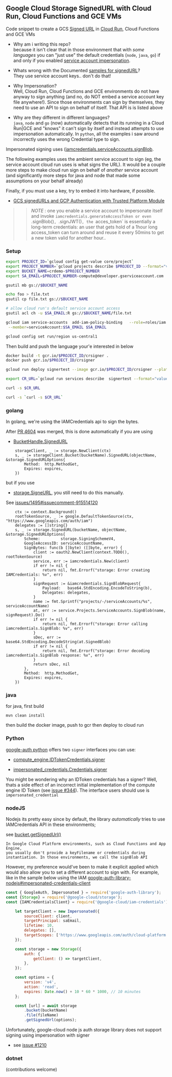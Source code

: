 ## Google Cloud Storage SignedURL with Cloud Run, Cloud Functions and GCE VMs

Code snippet to create a GCS [Signed URL](https://cloud.google.com/storage/docs/access-control/signed-urls) in [Cloud Run](https://cloud.google.com/run/docs), Cloud Functions and GCE VMs


- Why am i writing this repo?  
  because it isn't clear that in those environment that with _some languages_ you can "just use" the default credentials (`node`, `java`, `go`) if and only if you enabled [service account impersonation](https://cloud.google.com/iam/docs/impersonating-service-accounts).
  
- Whats wrong with the Documented [samples for signedURL](https://cloud.google.com/storage/docs/samples/storage-generate-signed-url-v4)?  
  They use service account keys.. don't do that!

- Why Impersonation?  
  Well, Cloud Run, Cloud Functions and GCE environments do not have anyway to sign anything (and no, do NOT embed a service account key file anywhere!).  Since those environments can sign by themselves, they need to use an API to sign on behalf of itself.  That API is is listed above

- Why are they different in different languages?  
  `java`, `node` and `go` (now) automatically detects that its running in a Cloud Run|GCE and "knows" it can't sign by itself and instead attempts to use impersonation automatically. In `python`, all the examples i saw around incorrectly uses the wrong Credential type to sign.

Impersonated signing uses ([iamcredentials.serviceAccounts.signBlob](https://cloud.google.com/iam/docs/reference/credentials/rest/v1/projects.serviceAccounts/signBlob).

The following examples uses the ambient service account to sign (eg, the service account cloud run uses is what signs the URL).  It would be a couple more steps to make cloud run sign on behalf of _another_ service account (and significantly more steps for java and node that made some assumptions on your behalf already)

Finally, if you must use a key, try to embed it into hardware, if possible.
  - [GCS signedURLs and GCP Authentication with Trusted Platform Module](https://medium.com/google-cloud/gcs-signedurls-and-gcp-authentication-with-trusted-platform-module-482faff2ac04)


>> *NOTE* : one you enable a service account to impersonate itself and invoke `iamcredentials.generateAccessToken or even `.signBlob()`, `.signJWT()`, the `acces_token` is essentially a long-term credentials:  an user that gets hold of a 1hour long access_token can turn around and reuse it every 50mins to get a new token valid for another hour..

### Setup

```bash
export PROJECT_ID=`gcloud config get-value core/project`
export PROJECT_NUMBER=`gcloud projects describe $PROJECT_ID --format="value(projectNumber)"`
export BUCKET_NAME=crdemo-$PROJECT_NUMBER
export SA_EMAIL=$PROJECT_NUMBER-compute@developer.gserviceaccount.com

gsutil mb gs://$BUCKET_NAME

echo foo > file.txt
gsutil cp file.txt gs://$BUCKET_NAME

# allow cloud run's default service account access
gsutil acl ch -u $SA_EMAIL:R gs://$BUCKET_NAME/file.txt

gcloud iam service-accounts  add-iam-policy-binding   --role=roles/iam.serviceAccountTokenCreator  \
 --member=serviceAccount:$SA_EMAIL $SA_EMAIL

gcloud config set run/region us-central1
```

Then build and push the language your'e interested in below

```bash
docker build -t gcr.io/$PROJECT_ID/crsigner .
docker push gcr.io/$PROJECT_ID/crsigner

gcloud run deploy signertest --image gcr.io/$PROJECT_ID/crsigner --platform=managed --set-env-vars="BUCKET_NAME=$BUCKET_NAME,SA_EMAIL=$SA_EMAIL"

export CR_URL=`gcloud run services describe  signertest --format="value(status.url)"`

curl -s $CR_URL

curl -s `curl -s $CR_URL`
```

### golang

In golang, we're using the IAMCredentials api to sign the bytes.

After [PR 4604](https://github.com/googleapis/google-cloud-go/pull/4604) was merged, this is done automatically if you are using

- [BucketHandle.SignedURL](https://pkg.go.dev/cloud.google.com/go/storage#BucketHandle.SignedURL)

```golang
	storageClient, _ := storage.NewClient(ctx)
	s, _ := storageClient.Bucket(bucketName).SignedURL(objectName, &storage.SignedURLOptions{
		Method:  http.MethodGet,
		Expires: expires,
	})
```

but if you use 

- [storage.SigneURL](https://pkg.go.dev/cloud.google.com/go/storage#SignedURL), you still need to do this manually.  

See [issues/1495#issuecomment-915514120](https://github.com/googleapis/google-cloud-go/issues/1495#issuecomment-915514120)

```golang
	ctx := context.Background()
	rootTokenSource, _ := google.DefaultTokenSource(ctx, "https://www.googleapis.com/auth/iam")
	delegates := []string{}
	s, _ := storage.SignedURL(bucketName, objectName, &storage.SignedURLOptions{
		Scheme:         storage.SigningSchemeV4,
		GoogleAccessID: serviceAccountName,
		SignBytes: func(b []byte) ([]byte, error) {
			client := oauth2.NewClient(context.TODO(), rootTokenSource)
			service, err := iamcredentials.New(client)
			if err != nil {
				return nil, fmt.Errorf("storage: Error creating IAMCredentials: %v", err)
			}
			signRequest := &iamcredentials.SignBlobRequest{
				Payload:   base64.StdEncoding.EncodeToString(b),
				Delegates: delegates,
			}
			name := fmt.Sprintf("projects/-/serviceAccounts/%s", serviceAccountName)
			at, err := service.Projects.ServiceAccounts.SignBlob(name, signRequest).Do()
			if err != nil {
				return nil, fmt.Errorf("storage: Error calling iamcredentials.SignBlob: %v", err)
			}
			sDec, err := base64.StdEncoding.DecodeString(at.SignedBlob)
			if err != nil {
				return nil, fmt.Errorf("storage: Error decoding iamcredentials.SignBlob response: %v", err)
			}
			return sDec, nil
		},
		Method:  http.MethodGet,
		Expires: expires,
	})
```

### java

for java, first build
```
mvn clean install
```

then build the docker image, push to gcr then deploy to cloud run

### Python

[google-auth python](https://google-auth.readthedocs.io/en/master/) offers two `signer` interfaces you can use:

* [compute_engine.IDTokenCredentials.signer](https://google-auth.readthedocs.io/en/master/reference/google.auth.compute_engine.html#google.auth.compute_engine.IDTokenCredentials.signer)

* [impersonated_credentials.Credentials.signer](https://google-auth.readthedocs.io/en/master/reference/google.auth.impersonated_credentials.html#google.auth.impersonated_credentials.Credentials.signer)

You might be wondering why an IDToken credentials has a signer?  Well, thats a side effect of an incorrect initial implementation of the compute engine ID Token (see [issue #344](https://github.com/googleapis/google-auth-library-python/issues/344)).   The interface users should use is `impersonated_credential`


### nodeJS

Nodejs its pretty easy since by default, the library _automatically_ tries to use IAMCredentials API in these environments;

see [bucket.getSignedUrl()](https://googleapis.dev/nodejs/storage/latest/Bucket.html#getSignedUrl)

```
In Google Cloud Platform environments, such as Cloud Functions and App Engine, 
you usually don't provide a keyFilename or credentials during instantiation. In those environments, we call the signBlob API
```

However, my preference would've been to make it explicit applied which would also allow you to set a different account to sign with.  For example, like in the sample below using the IAM [google-auth-library-nodejs#impersonated-credentials-client](https://github.com/googleapis/google-auth-library-nodejs#impersonated-credentials-client)

```javascript
const { GoogleAuth, Impersonated } = require('google-auth-library');
const {Storage} = require('@google-cloud/storage');
const {IAMCredentialsClient} = require('@google-cloud/iam-credentials');

    let targetClient = new Impersonated({
        sourceClient: client,
        targetPrincipal: saEmail,
        lifetime: 10,
        delegates: [],
        targetScopes: ['https://www.googleapis.com/auth/cloud-platform']
    });

    const storage = new Storage({
        auth: {
            getClient: () => targetClient,
        },
    });

    const options = {
        version: 'v4',
        action: 'read',
        expires: Date.now() + 10 * 60 * 1000, // 10 minutes
    };

    const [url] = await storage
        .bucket(bucketName)
        .file(fileName)
        .getSignedUrl(options);
```

Unfortunately, google-cloud node js auth storage library does not support signing using impersonation with signer
- see [issue #1210](https://github.com/googleapis/google-auth-library-nodejs/issues/1210)


### dotnet

(contributions welcome)
